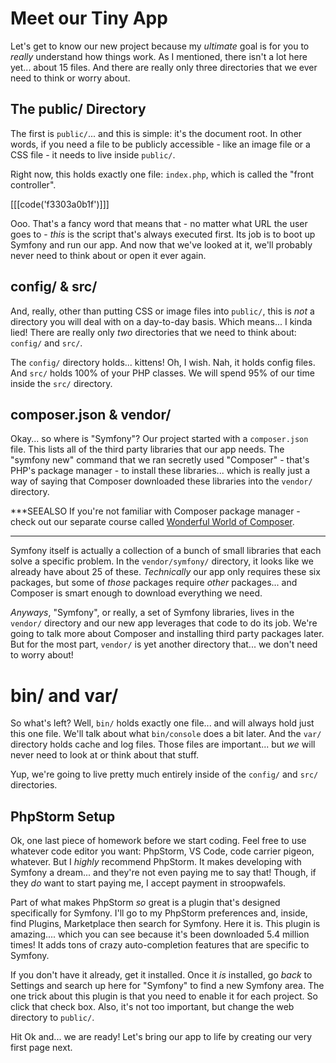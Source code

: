# Meet our Tiny App

Let's get to know our new project because my *ultimate* goal is for you to *really*
understand how things work. As I mentioned, there isn't a lot here yet... about
15 files. And there are really only three directories that we ever need to think
or worry about.

## The public/ Directory

The first is `public/`... and this is simple: it's the document root. In other
words, if you need a file to be publicly accessible - like an image file or a CSS
file - it needs to live inside `public/`.

Right now, this holds exactly one file: `index.php`, which is called the "front
controller". 

[[[code('f3303a0b1f')]]]

Ooo. That's a fancy word that means that - no matter what URL the
user goes to - *this* is the script that's always executed first. Its job is to
boot up Symfony and run our app. And now that we've looked at it, we'll probably
never need to think about or open it ever again.

## config/ & src/

And, really, other than putting CSS or image files into `public/`, this is *not*
a directory you will deal with on a day-to-day basis. Which means... I kinda lied!
There are really only *two* directories that we need to think about: `config/`
and `src/`.

The `config/` directory holds... kittens! Oh, I wish. Nah, it holds config files.
And `src/` holds 100% of your PHP classes. We will spend 95% of our time inside the
`src/` directory.

## composer.json & vendor/

Okay... so where is "Symfony"? Our project started with a `composer.json` file. This
lists all of the third party libraries that our app needs. The "symfony new" command
that we ran secretly used "Composer" - that's PHP's package manager - to install
these libraries... which is really just a way of saying that Composer downloaded
these libraries into the `vendor/` directory.

***SEEALSO
If you're not familiar with Composer package manager - check out our separate course
called [Wonderful World of Composer](https://symfonycasts.com/screencast/composer).
***

Symfony itself is actually a collection of a bunch of small libraries that each
solve a specific problem. In the `vendor/symfony/` directory, it looks like we
already have about 25 of these. *Technically* our app only requires these
six packages, but some of *those* packages require *other* packages... and Composer
is smart enough to download everything we need.

*Anyways*, "Symfony", or really, a set of Symfony libraries, lives in the `vendor/`
directory and our new app leverages that code to do its job. We're going to talk
more about Composer and installing third party packages later. But for the most
part, `vendor/` is yet another directory that... we don't need to worry about!

# bin/ and var/

So what's left? Well, `bin/` holds exactly one file... and will always hold just
this one file. We'll talk about what `bin/console` does a bit later. And the `var/`
directory holds cache and log files. Those files are important... but *we* will
never need to look at or think about that stuff.

Yup, we're going to live pretty much entirely inside of the `config/` and `src/`
directories.

## PhpStorm Setup

Ok, one last piece of homework before we start coding. Feel free to use whatever
code editor you want: PhpStorm, VS Code, code carrier pigeon, whatever. But I *highly*
recommend PhpStorm. It makes developing with Symfony a dream... and they're not even
paying me to say that! Though, if they *do* want to start paying me, I accept
payment in stroopwafels.

Part of what makes PhpStorm *so* great is a plugin that's designed specifically for
Symfony. I'll go to my PhpStorm preferences and, inside, find Plugins, Marketplace
then search for Symfony. Here it is. This plugin is amazing.... which you can see
because it's been downloaded 5.4 million times! It adds tons of crazy
auto-completion features that are specific to Symfony.

If you don't have it already, get it installed. Once it *is* installed, go *back*
to Settings and search up here for "Symfony" to find a new Symfony area. The one
trick about this plugin is that you need to enable it for each project. So click
that check box. Also, it's not too important, but change the web directory to `public/`.

Hit Ok and... we are ready! Let's bring our app to life by creating our very
first page next.
